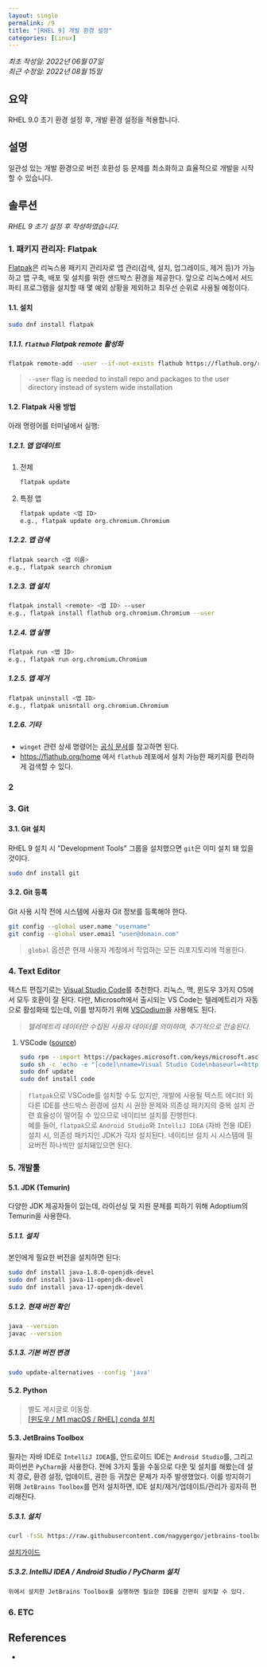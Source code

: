 ```yaml
---
layout: single
permalink: /9
title: "[RHEL 9] 개발 환경 설정"
categories: [Linux]
---
```


*최초 작성일: 2022년 06월 07일*  
*최근 수정일: 2022년 08월 15일*

## 요약

RHEL 9.0 초기 환경 설정 후, 개발 환경 설정을 적용합니다.

## 설명

일관성 있는 개발 환경으로 버전 호환성 등 문제를 최소화하고 효율적으로 개발을 시작할 수 있습니다.

## 솔루션

*RHEL 9 초기 설정 후 작성하였습니다.*

### 1. 패키지 관리자: Flatpak

[Flatpak](https://docs.flatpak.org/en/latest/using-flatpak.html)은 리눅스용 패키지 관리자로 앱 관리(검색, 설치, 업그레이드, 제거 등)가 가능하고 앱 구축, 배포 및 설치를 위한 샌드박스 환경을 제공한다. 앞으로 리눅스에서 서드파티 프로그램을 설치할 때 몇 예외 상황을 제외하고 최우선 순위로 사용될 예정이다.

#### 1.1. 설치

```bash
sudo dnf install flatpak
```

##### 1.1.1. `flathub` Flatpak remote 활성화

```bash
flatpak remote-add --user --if-not-exists flathub https://flathub.org/repo/flathub.flatpakrepo
```

> `--user` flag is needed to install repo and packages to the user directory instead of system wide installation

#### 1.2. Flatpak 사용 방법

아래 명령어를 터미널에서 실행:

##### 1.2.1. 앱 업데이트

1. 전체

    ```bash
    flatpak update
    ```

2. 특정 앱

    ```bash
    flatpak update <앱 ID>
    e.g., flatpak update org.chromium.Chromium
    ```

##### 1.2.2. 앱 검색

```bash
flatpak search <앱 이름>
e.g., flatpak search chromium
```

##### 1.2.3. 앱 설치

```bash
flatpak install <remote> <앱 ID> --user
e.g., flatpak install flathub org.chromium.Chromium --user
```

##### 1.2.4. 앱 실행

```bash
flatpak run <앱 ID>
e.g., flatpak run org.chromium.Chromium
```

##### 1.2.5. 앱 제거

```bash
flatpak uninstall <앱 ID>
e.g., flatpak unisntall org.chromium.Chromium
```

##### 1.2.6. 기타

* `winget` 관련 상세 명령어는 [공식 문서](https://docs.flatpak.org/en/latest/using-flatpak.html)를 참고하면 된다.
* <https://flathub.org/home>
에서 `flathub` 레포에서 설치 가능한 패키지를 편리하게 검색할 수 있다.

### 2

### 3. Git

#### 3.1. Git 설치

RHEL 9 설치 시 "Development Tools" 그룹을 설치했으면 `git`은 이미 설치 돼 있을 것이다.

```bash
sudo dnf install git
```

#### 3.2. Git 등록

Git 사용 시작 전에 시스템에 사용자 Git 정보를 등록해야 한다.

```bash
git config --global user.name "username"
git config --global user.email "user@domain.com"
```

> `global` 옵션은 현재 사용자 계정에서 작업하는 모든 리포지토리에 적용한다.

### 4. Text Editor

텍스트 편집기로는 [Visual Studio Code](https://code.visualstudio.com/)를 추천한다. 리눅스, 맥, 윈도우 3가지 OS에서 모두 호환이 잘 된다. 다만, Microsoft에서 출시되는 VS Code는 텔레메트리가 자동으로 활성화돼 있는데, 이를 방지하기 위해 [VSCodium](https://vscodium.com/)을 사용해도 된다.

> *텔레메트리 데이터란 수집된 사용자 데이터를 의미하며, 주기적으로 전송된다.*

1. VSCode ([source](https://code.visualstudio.com/docs/setup/linux#_rhel-fedora-and-centos-based-distributions))

    ```bash
    sudo rpm --import https://packages.microsoft.com/keys/microsoft.asc
    sudo sh -c 'echo -e "[code]\nname=Visual Studio Code\nbaseurl=<https://packages.microsoft.com/yumrepos/vscode\nenabled=1\ngpgcheck=1\ngpgkey=https://packages.microsoft.com/keys/microsoft.asc>" > /etc/yum.repos.d/vscode.repo'
    sudo dnf update
    sudo dnf install code
    ```

> `flatpak`으로 VSCode를 설치할 수도 있지만, 개발에 사용될 텍스트 에디터 외 다른 IDE를 샌드박스 환경에 설치 시 권한 문제와 의존성 패키지의 중복 설치 관련 효율성이 떨어질 수 있으므로 네이티브 설치를 진행한다.  
> 예를 들어, `flatpak`으로 `Android Studio`와 `IntelliJ IDEA` (자바 전용 IDE) 설치 시, 의존성 패키지인 JDK가 각자 설치된다. 네이티브 설치 시 시스템에 필요버전 하나씩만 설치돼있으면 된다.

### 5. 개발툴

#### 5.1. JDK (Temurin)

다양한 JDK 제공자들이 있는데, 라이선싱 및 지원 문제를 피하기 위해 Adoptium의 Temurin을 사용한다.

##### 5.1.1. 설치

본인에게 필요한 버전을 설치하면 된다:

```bash
sudo dnf install java-1.8.0-openjdk-devel
sudo dnf install java-11-openjdk-devel
sudo dnf install java-17-openjdk-devel
```

##### 5.1.2. 현재 버전 확인

```bash
java --version
javac --version
```

##### 5.1.3. 기본 버전 변경

```bash
sudo update-alternatives --config 'java'
```

#### 5.2. Python

> 별도 게시글로 이동함.  
[[윈도우 / M1 macOS / RHEL] conda 설치](/3)

#### 5.3. JetBrains Toolbox

필자는 자바 IDE로 `IntelliJ IDEA`를, 안드로이드 IDE는 `Android Studio`를, 그리고 파이썬은 `PyCharm`을 사용한다. 전에 3가지 툴을 수동으로 다운 및 설치를 해봤는데 설치 경로, 환경 설정, 업데이트, 권한 등 귀찮은 문제가 자주 발생했었다. 이를 방지하기 위해 `JetBrains Toolbox`를 먼저 설치하면, IDE 설치/제거/업데이트/관리가 굉자히 편리해진다.

##### 5.3.1. 설치

```bash
curl -fsSL https://raw.githubusercontent.com/nagygergo/jetbrains-toolbox-install/master/jetbrains-toolbox.sh | bash
```

[설치가이드](https://www.jetbrains.com/help/idea/installation-guide.html#toolbox)

##### 5.3.2. IntelliJ IDEA / Android Studio / PyCharm 설치

```bash
위에서 설치한 JetBrains Toolbox를 실행하면 필요한 IDE를 간편히 설치할 수 있다.
```

### 6. ETC

## References

-
